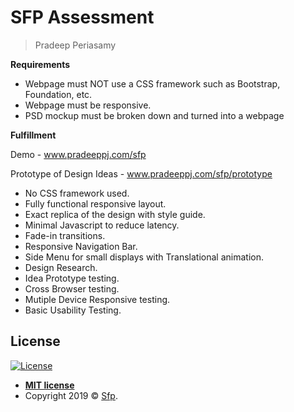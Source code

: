 
# SFP Assessment

> Pradeep Periasamy

**Requirements**

- Webpage must NOT use a CSS framework such as Bootstrap, Foundation, etc.
- Webpage must be responsive.
- PSD mockup must be broken down and turned into a webpage

**Fulfillment**

Demo - www.pradeeppj.com/sfp 

Prototype of Design Ideas - www.pradeeppj.com/sfp/prototype

- No CSS framework used.
- Fully functional responsive layout.
- Exact replica of the design with style guide.
- Minimal Javascript to reduce latency.
- Fade-in transitions.
- Responsive Navigation Bar.
- Side Menu for small displays with Translational animation.
- Design Research.
- Idea Prototype testing.
- Cross Browser testing.
- Mutiple Device Responsive testing.
- Basic Usability Testing.


## License

[![License](http://img.shields.io/:license-mit-blue.svg?style=flat-square)](http://badges.mit-license.org)

- **[MIT license](http://opensource.org/licenses/mit-license.php)**
- Copyright 2019 © <a href="http://www.sfp.net" target="_blank">Sfp</a>.

